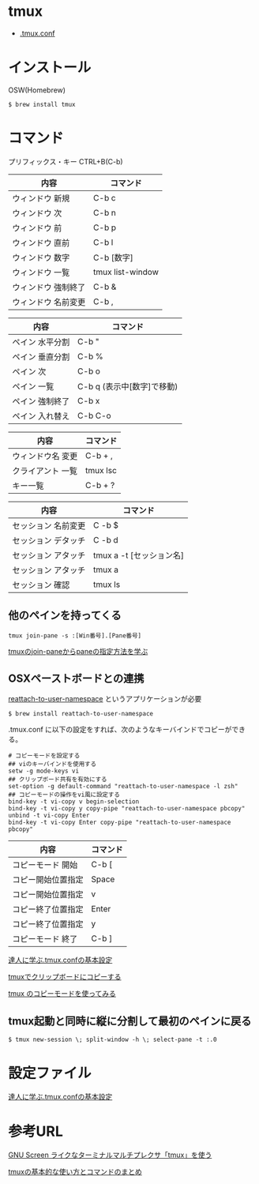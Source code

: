 # tmux

* [.tmux.conf](.tmux.conf)

# インストール

OSW(Homebrew)

	$ brew install tmux

# コマンド

プリフィックス・キー
CTRL+B(C-b)

内容                | コマンド
--------------------|----------------------
ウィンドウ 新規     | C-b c
ウィンドウ 次       | C-b n
ウィンドウ 前       | C-b p
ウィンドウ 直前     | C-b l
ウィンドウ 数字     | C-b [数字]
ウィンドウ 一覧     | tmux list-window
ウィンドウ 強制終了 | C-b &	
ウィンドウ 名前変更 | C-b ,

内容                | コマンド
--------------------|--------------------------
ペイン 水平分割     | C-b "
ペイン 垂直分割     | C-b %
ペイン 次           | C-b o
ペイン 一覧         | C-b q (表示中[数字]で移動)
ペイン 強制終了     | C-b x
ペイン 入れ替え     | C-b C-o

内容                | コマンド
--------------------|--------------------------
ウィンドウ名 変更   | C-b + ,
クライアント 一覧   | tmux lsc
キー一覧            | C-b + ?

内容                | コマンド
--------------------|--------------------------
セッション 名前変更 | C	-b $
セッション デタッチ | C	-b d
セッション アタッチ | tmux a -t [セッション名]
セッション アタッチ | tmux a
セッション 確認     | tmux ls

## 他のペインを持ってくる

	tmux join-pane -s :[Win番号].[Pane番号]

[tmuxのjoin-paneからpaneの指定方法を学ぶ](http://d.hatena.ne.jp/kozo2/20111202/1322827858)

## OSXペーストボードとの連携

[reattach-to-user-namespace](https://github.com/ChrisJohnsen/tmux-MacOSX-pasteboard) というアプリケーションが必要

	$ brew install reattach-to-user-namespace

.tmux.conf に以下の設定をすれば、次のようなキーバインドでコピーができる。

	# コピーモードを設定する
	## viのキーバインドを使用する
	setw -g mode-keys vi
	## クリップボード共有を有効にする
	set-option -g default-command "reattach-to-user-namespace -l zsh"
	## コピーモードの操作をvi風に設定する
	bind-key -t vi-copy v begin-selection
	bind-key -t vi-copy y copy-pipe "reattach-to-user-namespace pbcopy"
	unbind -t vi-copy Enter
	bind-key -t vi-copy Enter copy-pipe "reattach-to-user-namespace pbcopy"

内容                | コマンド
--------------------|--------------------------
コピーモード 開始   | C-b [
コピー開始位置指定  | Space
コピー開始位置指定  | v
コピー終了位置指定  | Enter
コピー終了位置指定  | y
コピーモード 終了	  | C-b ]	

[達人に学ぶ.tmux.confの基本設定](http://qiita.com/succi0303/items/cb396704493476373edf)

[tmuxでクリップボードにコピーする](http://qiita.com/c8112002/items/71361e347e430f9bb14e)

[tmux のコピーモードを使ってみる](http://inokara.hateblo.jp/entry/2013/07/04/233051)

## tmux起動と同時に縦に分割して最初のペインに戻る

	$ tmux new-session \; split-window -h \; select-pane -t :.0

# 設定ファイル

[達人に学ぶ.tmux.confの基本設定](http://qiita.com/succi0303/items/cb396704493476373edf)

# 参考URL

[GNU Screen ライクなターミナルマルチプレクサ「tmux」を使う](http://d.hatena.ne.jp/eco31/20101126/1290725841)

[tmuxの基本的な使い方とコマンドのまとめ](http://www.task-notes.com/entry/20150711/1436583600)

